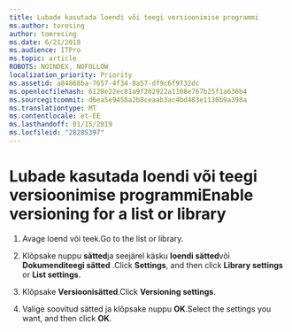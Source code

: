 ```yaml
---
title: Lubade kasutada loendi või teegi versioonimise programmi
ms.author: toresing
author: tomresing
ms.date: 6/21/2018
ms.audience: ITPro
ms.topic: article
ROBOTS: NOINDEX, NOFOLLOW
localization_priority: Priority
ms.assetid: a84868ba-7657-4f34-8a57-df9c6f9732dc
ms.openlocfilehash: 6128e22ec01a9f202922a1108e767b25f1a636b4
ms.sourcegitcommit: d6ea5e9458a2b8ceaab3ac4bd483e1130b9a398a
ms.translationtype: MT
ms.contentlocale: et-EE
ms.lasthandoff: 01/15/2019
ms.locfileid: "28285397"
---
```

# <a name="enable-versioning-for-a-list-or-library"></a><span data-ttu-id="da8be-102">Lubade kasutada loendi või teegi versioonimise programmi</span><span class="sxs-lookup"><span data-stu-id="da8be-102">Enable versioning for a list or library</span></span>

1. <span data-ttu-id="da8be-103">Avage loend või teek.</span><span class="sxs-lookup"><span data-stu-id="da8be-103">Go to the list or library.</span></span>
    
2. <span data-ttu-id="da8be-104">Klõpsake nuppu **sätted**ja seejärel käsku **loendi sätted**või **Dokumenditeegi sätted** .</span><span class="sxs-lookup"><span data-stu-id="da8be-104">Click **Settings**, and then click **Library settings** or **List settings**.</span></span>
    
3. <span data-ttu-id="da8be-105">Klõpsake **Versioonisätted**.</span><span class="sxs-lookup"><span data-stu-id="da8be-105">Click **Versioning settings**.</span></span>
    
4. <span data-ttu-id="da8be-106">Valige soovitud sätted ja klõpsake nuppu **OK**.</span><span class="sxs-lookup"><span data-stu-id="da8be-106">Select the settings you want, and then click **OK**.</span></span>
    

